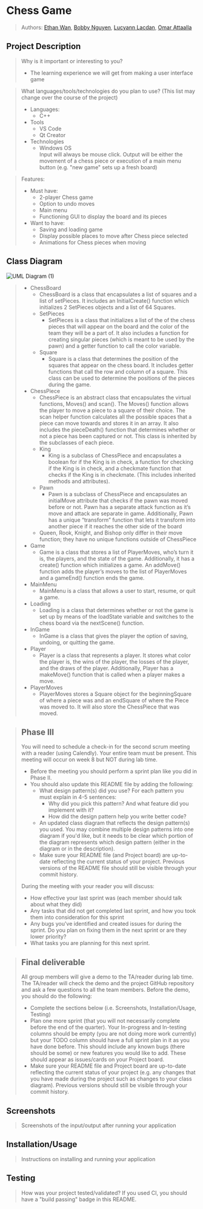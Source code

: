 # Chess Game
 
 > Authors: [Ethan Wan](https://github.com/ELW123),
 >          [Bobby Nguyen](https://github.com/HollowGrimm),
 >          [Lucyann Lacdan](https://github.com/Llucy14),
 >          [Omar Attaalla](https://github.com/OmarAttaalla)
 
## Project Description
> Why is it important or interesting to you?
 > * The learning experience we will get from making a user interface game

> What languages/tools/technologies do you plan to use? (This list may change over the course of the project)
 > * Languages:
 >   * C++
 > * Tools
 >   * VS Code
 >   * Qt Creator
 > * Technologies
 >   * Windows OS  
> Input will always be mouse click. Output will be either the movement of a chess piece or execution of a main menu button (e.g. "new game" sets up a fresh board)  

> Features:
 > * Must have:
 >   * 2-player Chess game
 >   * Option to undo moves
 >   * Main menu
 >   * Functioning GUI to display the board and its pieces
 > * Want to have:
 >   * Saving and loading game
 >   * Display possible places to move after Chess piece selected
 >   * Animations for Chess pieces when moving

## Class Diagram
![UML Diagram (1)](https://user-images.githubusercontent.com/51334912/153334831-7ff11ae7-4638-4f29-b64a-4baa87388b99.png)
 > * ChessBoard
 >   * ChessBoard is a class that encapsulates a list of squares and a list of setPieces. It includes an InitialCreate() function which initializes 2 SetPieces objects and a list of 64 Squares.
 >   * SetPieces
 >     * SetPieces is a class that initializes a list of the of the chess pieces that will appear on the board and the color of the team they will be a part of. It also includes a function for creating singular pieces (which is meant to be used by the pawn) and a getter function to call the color variable.
 >   * Square
 >     * Square is a class that determines the position of the squares that appear on the chess board. It includes getter functions that call the row and column of a square. This class can be used to determine the positions of the pieces during the game.
 > * ChessPiece
 >   * ChessPiece is an abstract class that encapsulates the virtual functions, Moves() and scan(). The Moves() function allows the player to move a piece to a square of their choice. The scan helper function calculates all the possible spaces that a piece can move towards and stores it in an array. It also includes the pieceDeath() function that determines whether or not a piece has been captured or not. This class is inherited by the subclasses of each piece.
 >   * King
 >     * King is a subclass of ChessPiece and encapsulates a boolean for if the King is in check, a function for checking if the King is in check, and a checkmate function that checks if the King is in checkmate. (This includes inherited methods and attributes).
 >   * Pawn
 >     * Pawn is a subclass of ChessPiece and encapsulates an initialMove attribute that checks if the pawn was moved before or not. Pawn has a separate attack function as it’s move and attack are separate in game. Additionally, Pawn has a unique “transform” function that lets it transform into another piece if it reaches the other side of the board
 >   * Queen, Rook, Knight, and Bishop only differ in their move function; they have no unique functions outside of ChessPiece
 > * Game
 >   * Game is a class that stores a list of PlayerMoves, who’s turn it is, the players, and the state of the game. Additionally, it has a create() function which initializes a game. An addMove() function adds the player’s moves to the list of PlayerMoves and a gameEnd() function ends the game.
 > * MainMenu
 >   * MainMenu is a class that allows a user to start, resume, or quit a game. 
 > * Loading
 >   * Loading is a class that determines whether or not the game is set up by means of the loadState variable and switches to the chess board via the nextScene() function.
 > * InGame
 >   * InGame is a class that gives the player the option of saving, undoing, or quitting the game.
 > * Player
 >   * Player is a class that represents a player. It stores what color the player is, the wins of the player, the losses of the player, and the draws of the player. Additionally, Player has a makeMove() function that is called when a player makes a move.
 > * PlayerMoves
 >   * PlayerMoves stores a Square object for the beginningSquare of where a piece was and an endSquare of where the Piece was moved to. It will also store the ChessPiece that was moved.
 
 > ## Phase III
 > You will need to schedule a check-in for the second scrum meeting with a reader (using Calendly). Your entire team must be present. This meeting will occur on week 8 but NOT during lab time.
 > * Before the meeting you should perform a sprint plan like you did in Phase II.
 > * You should also update this README file by adding the following:
 >   * What design pattern(s) did you use? For each pattern you must explain in 4-5 sentences:
 >     * Why did you pick this pattern? And what feature did you implement with it?
 >     * How did the design pattern help you write better code?
 >   * An updated class diagram that reflects the design pattern(s) you used. You may combine multiple design patterns into one diagram if you'd like, but it needs to be clear which portion of the diagram represents which design pattern (either in the diagram or in the description).
 >   * Make sure your README file (and Project board) are up-to-date reflecting the current status of your project. Previous versions of the README file should still be visible through your commit history.
> 
> During the meeting with your reader you will discuss: 
 > * How effective your last sprint was (each member should talk about what they did)
 > * Any tasks that did not get completed last sprint, and how you took them into consideration for this sprint
 > * Any bugs you've identified and created issues for during the sprint. Do you plan on fixing them in the next sprint or are they lower priority?
 > * What tasks you are planning for this next sprint.

 
 > ## Final deliverable
 > All group members will give a demo to the TA/reader during lab time. The TA/reader will check the demo and the project GitHub repository and ask a few questions to all the team members. 
 > Before the demo, you should do the following:
 > * Complete the sections below (i.e. Screenshots, Installation/Usage, Testing)
 > * Plan one more sprint (that you will not necessarily complete before the end of the quarter). Your In-progress and In-testing columns should be empty (you are not doing more work currently) but your TODO column should have a full sprint plan in it as you have done before. This should include any known bugs (there should be some) or new features you would like to add. These should appear as issues/cards on your Project board.
 > * Make sure your README file and Project board are up-to-date reflecting the current status of your project (e.g. any changes that you have made during the project such as changes to your class diagram). Previous versions should still be visible through your commit history. 
 
 ## Screenshots
 > Screenshots of the input/output after running your application
 ## Installation/Usage
 > Instructions on installing and running your application
 ## Testing
 > How was your project tested/validated? If you used CI, you should have a "build passing" badge in this README.
 
